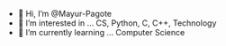 - 👋 Hi, I’m @Mayur-Pagote
- 👀 I’m interested in ... CS, Python, C, C++, Technology
- 🌱 I’m currently learning ... Computer Science



<!---
Mayur-Pagote/Mayur-Pagote is a ✨ special ✨ repository because its `README.md` (this file) appears on your GitHub profile.
You can click the Preview link to take a look at your changes.
--->
